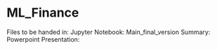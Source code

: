 # ML_Finance

Files to be handed in:
Jupyter Notebook: Main_final_version
Summary: 
Powerpoint Presentation:
